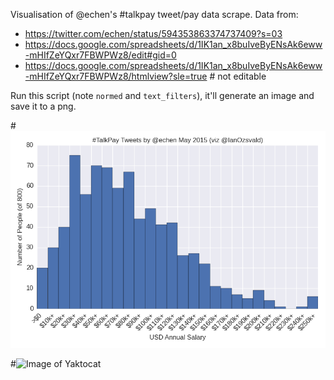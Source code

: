Visualisation of @echen's #talkpay tweet/pay data scrape. Data from: 

* https://twitter.com/echen/status/594353863374737409?s=03
* https://docs.google.com/spreadsheets/d/1IK1an_x8buIveByENsAk6eww-mHIfZeYQxr7FBWPWz8/edit#gid=0
* https://docs.google.com/spreadsheets/d/1IK1an_x8buIveByENsAk6eww-mHIfZeYQxr7FBWPWz8/htmlview?sle=true # not editable

Run this script (note `normed` and `text_filters`), it'll generate an image and save it to a png.


#![Summary of #talkpay pay data](talkpay_summary.png)

#![Image of Yaktocat](https://octodex.github.com/images/yaktocat.png)
